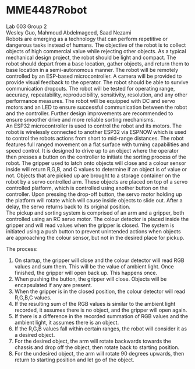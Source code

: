 # MME4487Robot
Lab 003 Group 2  
Wesley Guo, Mahmoud Abdelmageed, Saad Nezami  
Robots are emerging as a technology that can perform repetitive or dangerous tasks instead of humans. The objective of the robot is to collect objects of high commercial value while rejecting other objects. As a typical mechanical design project, the robot should be light and compact. The robot should depart from a base location, gather objects, and return them to base location in a semi-autonomous manner. The robot will be remotely controlled by an ESP-based microcontroller. A camera will be provided to provide visual feedback to the operator. The robot should be able to survive communication dropouts. The robot will be tested for operating range, accuracy, repeatability, reproducibility, sensitivity, resolution, and any other performance measures. The robot will be equipped with DC and servo motors and an LED to ensure successful communication between the robot and the controller. Further design improvements are recommended to ensure smoother drive and more reliable sorting mechanisms.  
An ESP32 microcontroller is used to control the robot and its motors. The robot is wirelessly connected to another ESP32 via ESPNOW which is used to control the robots actions from short to mid-range distances. The robot features full ranged movement on a flat surface with turning capabilities and speed control. It is designed to drive up to an object where the operator then presses a button on the controller to initiate the sorting process of the robot. The gripper used to latch onto objects will close and a colour sensor inside will return R,G,B, and C values to determine if an object is of value or not. Objects that are picked up are brought to a storage container on the robot by a servo controlled arm. These objects are placed on top of a servo controlled platform, which is controlled using another button on the controller. Upon pressing the drop-off button, the servo motor holding up the platform will rotate which will cause inside objects to slide out. After a delay, the servo returns back to its original position.  
The pickup and sorting system is comprised of an arm and a gripper, both controlled using an RC servo motor. The colour detector is placed inside the gripper and will read values when the gripper is closed. The system is initiated using a push button to prevent unintended actions when objects are approaching the colour sensor, but not in the desired place for pickup.  

The process:  
1. On startup, the gripper will close and the colour detector will read RGB values and sum them. This will be the value of ambient light. Once finished, the gripper will open back up. This happens once.  
2. When pushing the button, the gripper will close. Objects will be encapsulated if any are present.
3. When the gripper is in the closed position, the colour detector will read R,G,B,C values.
4. If the resulting sum of the RGB values is similar to the ambient light recorded, it assumes there is no object, and the gripper will open again.  
5. If there is a difference in the recorded summation of RGB values and the ambient light, it assumes there is an object.
6. If the R,G,B values fall within certain ranges, the robot will consider it as a desired object.
7. For the desired object, the arm will rotate backwards towards the chassis and drop off the object, then rotate back to starting position.
8. For the undesired object, the arm will rotate 90 degrees upwards, then return to starting position and let go of the object.
